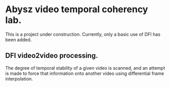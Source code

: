 # Abysz video temporal coherency lab.

This is a project under construction. Currently, only a basic use of DFI has been added.

## DFI video2video processing.
The degree of temporal stability of a given video is scanned, and an attempt is made to force that information onto another video using differential frame interpolation.
